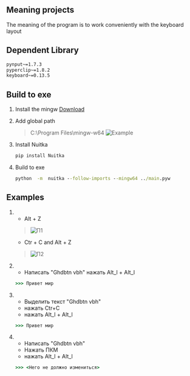 
## Meaning projects
The meaning of the program is to work conveniently with the keyboard layout


## Dependent Library
```cmd
pynput~=1.7.3
pyperclip~=1.8.2
keyboard~=0.13.5
```


## Build to exe

1. Install the mingw
    [Download](https://sourceforge.net/projects/mingw-w64/files/Toolchains%20targetting%20Win32/Personal%20Builds/mingw-builds/installer/mingw-w64-install.exe/download?use_mirror=netix&download=&failedmirror=deac-riga.dl.sourceforge.net)
2. Add global path
    >C:\Program Files\mingw-w64
    ![Example](https://i.imgur.com/I4YnBfv.png)   
    
3. Install Nuitka
    ```cmd
   pip install Nuitka
   ```
4. Build to exe
    ```cmd
    python  -m  nuitka --follow-imports --mingw64 ../main.pyw
   ```
   
   
 
## Examples

1.
    - Alt + Z
    >![П1](https://i.imgur.com/gZNsziH.gif)
    - Ctr + C and Alt + Z
    >![П2](https://i.imgur.com/4ngSiFV.gif)
2.
    - Написать "Ghdbtn vbh" нажать Alt_l + Alt_l 
    ```cmd
    >>> Привет мир
    ```
3.
    - Выделить текст "Ghdbtn vbh"
    - нажать Ctr+C 
    - нажать Alt_l + Alt_l 
    ```cmd
    >>> Привет мир
    ```
4.
    - Написать "Ghdbtn vbh" 
    - Нажать ПКМ
    - нажать Alt_l + Alt_l 
    ```cmd
    >>> <Него не должно измениться>
    ```






